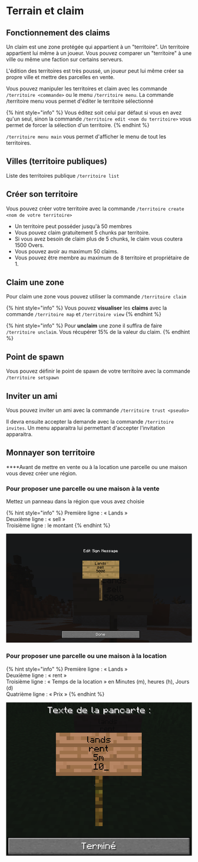 # Terrain et claim

## Fonctionnement des claims

Un claim est une zone protégée qui appartient à un "territoire". Un territoire appartient lui même à un joueur. Vous pouvez comparer un "territoire" à une ville ou même une faction sur certains serveurs. 

L'édition des territoires est très poussé, un joueur peut lui même créer sa propre ville et mettre des parcelles en vente.

Vous pouvez manipuler les territoires et claim avec les commande `/territoire <commande>` ou le menu `/territoire menu`. La commande /territoire menu vous permet d'éditer le territoire sélectionné 

{% hint style="info" %}
Vous éditez soit celui par défaut si vous en avez qu'un seul, sinon la commande `/territoire edit <nom du territoire>` vous permet de forcer la sélection d'un territoire. 
{% endhint %}

`/territoire menu main` vous permet d'afficher le menu de tout les territoires. 

## Villes \(territoire publiques\)

Liste des territoires publique `/territoire list`



## Créer son territoire

Vous pouvez créer votre territoire avec la commande `/territoire create <nom de votre territoire>`

* Un territoire peut posséder jusqu'à 50 membres
* Vous pouvez claim gratuitement 5 chunks par territoire. 
* Si vous avez besoin de claim plus de 5 chunks, le claim vous coutera 1500 Overs. 
* Vous pouvez avoir au maximum 50 claims. 
* Vous pouvez être membre au maximum de 8 territoire et propriétaire de 1. 

## Claim une zone

Pour claim une zone vous pouvez utiliser la commande `/territoire claim`

{% hint style="info" %}
Vous pouvez **visualiser** les **claims** avec la commande `/territoire map` et `/territoire view`
{% endhint %}

{% hint style="info" %}
Pour **unclaim** une zone il suffira de faire `/territoire unclaim`. Vous récupérer 15% de la valeur du claim.
{% endhint %}

## Point de spawn

Vous pouvez définir le point de spawn de votre territoire avec la commande `/territoire setspawn`

## Inviter un ami

Vous pouvez inviter un ami avec la commande `/territoire trust <pseudo>`

Il devra ensuite accepter la demande avec la commande `/territoire invites`. Un menu apparaitra lui permettant d'accepter l'invitation apparaitra. 

## Monnayer son territoire

 ****Avant de mettre en vente ou à la location une parcelle ou une maison vous devez créer une région.

### **Pour proposer une parcelle ou une maison à la vente**

Mettez un panneau dans la région que vous avez choisie

{% hint style="info" %}
 Première ligne : « Lands »  
 Deuxième ligne : « sell »  
 Troisième ligne : le montant
{% endhint %}

![](../.gitbook/assets/ysps2k63rumtlmiu3pnfdssekh8awlmxf028ingw.png)

### **Pour proposer une parcelle ou une maison à la location**

{% hint style="info" %}
Première ligne : « Lands »  
Deuxième ligne : « rent »  
Troisième ligne : « Temps de la location » en Minutes \(m\), heures \(h\), Jours \(d\)  
Quatrième ligne : « Prix » 
{% endhint %}

![](../.gitbook/assets/pdgf0kslbhs4fg5ory0o1hxe5lijvochnbesn5nd-1-.png)

